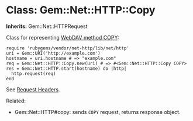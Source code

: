 # Class: Gem::Net::HTTP::Copy
**Inherits:** Gem::Net::HTTPRequest
    

Class for representing [WebDAV method
COPY](http://www.webdav.org/specs/rfc4918.html#METHOD_COPY):

    require 'rubygems/vendor/net-http/lib/net/http'
    uri = Gem::URI('http://example.com')
    hostname = uri.hostname # => "example.com"
    req = Gem::Net::HTTP::Copy.new(uri) # => #<Gem::Net::HTTP::Copy COPY>
    res = Gem::Net::HTTP.start(hostname) do |http|
      http.request(req)
    end

See [Request Headers](rdoc-ref:Gem::Net::HTTPRequest@Request+Headers).

Related:

*   Gem::Net::HTTP#copy: sends `COPY` request, returns response object.



